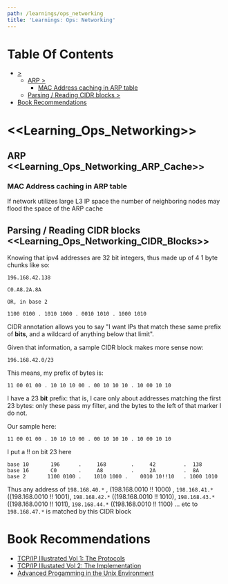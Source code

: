```yaml
---
path: /learnings/ops_networking
title: 'Learnings: Ops: Networking'
---
```

# Table Of Contents

<!-- toc -->

- [>](#)
  * [ARP >](#arp-)
    + [MAC Address caching in ARP table](#mac-address-caching-in-arp-table)
  * [Parsing / Reading CIDR blocks >](#parsing--reading-cidr-blocks-)
- [Book Recommendations](#book-recommendations)

<!-- tocstop -->

# <<Learning_Ops_Networking>>

## ARP <<Learning_Ops_Networking_ARP_Cache>>

### MAC Address caching in ARP table

If network utilizes large L3 IP space the number of neighboring nodes may flood the space of the ARP cache

## Parsing / Reading CIDR blocks <<Learning_Ops_Networking_CIDR_Blocks>>

Knowing that ipv4 addresses are 32 bit integers, thus made up of 4 1 byte chunks like so:

    196.168.42.138

    C0.A8.2A.8A

    OR, in base 2

    1100 0100 . 1010 1000 . 0010 1010 . 1000 1010

CIDR annotation allows you to say "I want IPs that match these same prefix of **bits**, and a wildcard of anything below that limit".

Given that information, a sample CIDR block makes more sense now:

    196.168.42.0/23

This means, my prefix of bytes is:


    11 00 01 00 . 10 10 10 00 . 00 10 10 10 . 10 00 10 10

I have a 23 **bit** prefix: that is, I care only about addresses matching the first 23 bytes: only these pass my filter, and the bytes to the left of that marker I do not.

Our sample here:

    11 00 01 00 . 10 10 10 00 . 00 10 10 10 . 10 00 10 10


I put a !! on bit 23 here

    base 10       196      .     168        .     42         .  138
    base 16       C0       .     A8         .     2A         .  8A
    base 2       1100 0100 .    1010 1000 .    0010 10!!10   . 1000 1010

Thus any address of `198.168.40.*` , (198.168.0010 !! 1000) , `198.168.41.*` ((198.168.0010 !! 1001), `198.168.42.*` ((198.168.0010 !! 1010), `198.168.43.*` ((198.168.0010 !! 1011), `198.168.44.*` ((198.168.0010 !! 1100) ... etc to `198.168.47.*` is matched by this CIDR block

# Book Recommendations

  * [TCP/IP Illustrated Vol 1: The Protocols](https://www.amazon.com/TCP-Illustrated-Protocols-Addison-Wesley-Professional-ebook/dp/B00666M52S/ref=as_li_ss_tl?keywords=TCP+stevens&qid=1555896412&s=books&sr=1-1&linkCode=ll1&tag=wilcodevelsol-20&linkId=c4bd05545265738515040768cb31c1ae&language=en_US)
  * [TCP/IP Illustated Vol 2: The Implementation](https://www.amazon.com/TCP-IP-Illustrated-Implementation-Vol-dp-020163354X/dp/020163354X/ref=as_li_ss_tl?_encoding=UTF8&me=&qid=1555896493&linkCode=ll1&tag=wilcodevelsol-20&linkId=62d54b786768a0abe5ab163a7691e0b1&language=en_US)
  * [Advanced Progamming in the Unix Environment](https://www.amazon.com/gp/product/0321637739/ref=as_li_ss_tl?ie=UTF8&linkCode=ll1&tag=wilcodevelsol-20&linkId=93f1e348175640241249d112ba254402&language=en_US)
